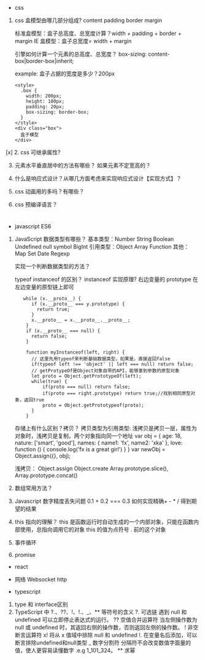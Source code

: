 - css

1. css 盒模型由哪几部分组成?
   content padding border margin

   标准盒模型：盒子总高度、总宽度计算？width + padding + border + margin
   IE 盒模型：盒子总宽度= width + margin

   引擎如何计算一个元素的总高度、总宽度？
   box-sizing: content-box|border-box|inherit;

   example: 盒子占据的宽度是多少？200px

   ```
   <style>
     .box {
       width: 200px;
       height: 100px;
       padding: 20px;
       box-sizing: border-box;
     }
   </style>
   <div class="box">
     盒子模型
   </div>
   ```

[x] 2. css 可继承属性?

3. 元素水平垂直居中的方法有哪些？
   如果元素不定宽高的？

4. 什么是响应式设计？从哪几方面考虑来实现响应式设计【实现方式】？

5. css 动画用的多吗？有哪些？

6. css 预编译语言？

#

- javascript ES6

1. JavaScript 数据类型有哪些？
   基本类型：Number String Boolean Undefined null symbol BigInt
   引用类型：Object Array Function 其他：Map Set Date Regexp

   实现一个判断数据类型的方法？

   typeof instanceof 的区别？
   instanceof 实现原理? 右边变量的 prototype 在左边变量的原型链上即可

   ```
      while (x.__proto__) {
         if (x.__proto__ === y.prototype) {
           return true;
         }
         x.__proto__ = x.__proto__.__proto__;
       }
       if (x.__proto__ === null) {
         return false;
       }

       function myInstanceof(left, right) {
         // 这里先用typeof来判断基础数据类型，如果是，直接返回false
         if(typeof left !== 'object' || left === null) return false;
         // getProtypeOf是Object对象自带的API，能够拿到参数的原型对象
         let proto = Object.getPrototypeOf(left);
         while(true) {
             if(proto === null) return false;
             if(proto === right.prototype) return true;//找到相同原型对象，返回true
             proto = Object.getPrototypeof(proto);
         }
       }
   ```

   存储上有什么区别？拷贝？
   拷贝类型为引用类型: 浅拷贝是拷贝一层，属性为对象时，浅拷贝是复制，两个对象指向同一个地址
   var obj = {
   age: 18,
   nature: ['smart', 'good'],
   names: {
   name1: 'fx',
   name2: 'xka'
   },
   love: function () {
   console.log('fx is a great girl')
   }
   }
   var newObj = Object.assign({}, obj);

   浅拷贝：
   Object.assign Object.create
   Array.prototype.slice(), Array.prototype.concat()

2. 数组常用方法？

3. Javascript 数字精度丢失问题
   0.1 + 0.2 === 0.3
   如何实现精确+ - \* / 得到期望的结果

4. this 指向的理解？
   this 是函数运行时自动生成的一个内部对象，只能在函数内部使用，总指向调用它的对象
   this 的值为点符号 . 前的这个对象

5. 事件循环

6. promise

- react

- 网络
Websocket  http

- typescript

1. type 和 interface区别
2. TypeScript 中 ?.、??、!、!.、_、** 等符号的含义
?. 可选链 遇到 null 和 undefined 可以立即停止表达式的运行。
?? 空值合并运算符 当左侧操作数为 null 或 undefined 时，其返回右侧的操作数，否则返回左侧的操作数。
! 非空断言运算符 x! 将从 x 值域中排除 null 和 undefined
!.  在变量名后添加，可以断言排除undefined和null类型
_ 数字分割符 分隔符不会改变数值字面量的值，使人更容易读懂数字 .e.g 1_101_324。
** 求幂